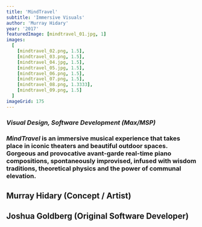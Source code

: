 ```yaml
---
title: 'MindTravel'
subtitle: 'Immersive Visuals'
author: 'Murray Hidary'
year: '2017'
featuredImage: [mindtravel_01.jpg, 1]
images:
  [
    [mindtravel_02.png, 1.5],
    [mindtravel_03.png, 1.5],
    [mindtravel_04.jpg, 1.5],
    [mindtravel_05.jpg, 1.5],
    [mindtravel_06.png, 1.5],
    [mindtravel_07.png, 1.5],
    [mindtravel_08.png, 1.3333],
    [mindtravel_09.png, 1.5]
  ]
imageGrid: 175
---
```


### _Visual Design, Software Development (Max/MSP)_

### _MindTravel_ is an immersive musical experience that takes place in iconic theaters and beautiful outdoor spaces. Gorgeous and provocative avant-garde real-time piano compositions, spontaneously improvised, infused with wisdom traditions, theoretical physics and the power of communal elevation.

## Murray Hidary (Concept / Artist)

## Joshua Goldberg (Original Software Developer)
